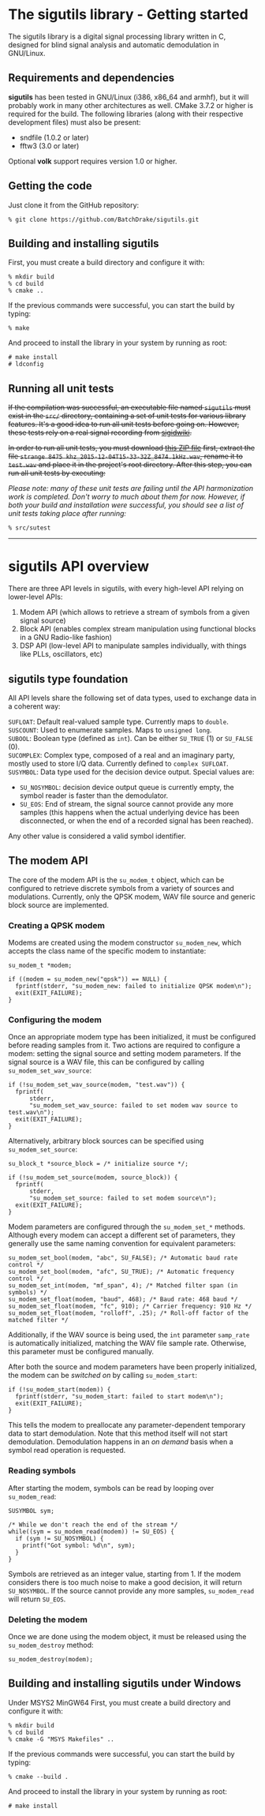 # The sigutils library - Getting started

The sigutils library is a digital signal processing library written in C, designed for blind signal analysis and automatic demodulation in GNU/Linux.

## Requirements and dependencies
**sigutils** has been tested in GNU/Linux (i386, x86_64 and armhf), but it will probably work in many other architectures as well. CMake 3.7.2 or higher is required for the build. The following libraries (along with their respective development files) must also be present:

* sndfile (1.0.2 or later)
* fftw3 (3.0 or later)

Optional **volk** support requires version 1.0 or higher.

## Getting the code
Just clone it from the GitHub repository:

```
% git clone https://github.com/BatchDrake/sigutils.git
```

## Building and installing sigutils
First, you must create a build directory and configure it with:

```
% mkdir build
% cd build
% cmake ..
```

If the previous commands were successful, you can start the build by typing:

```
% make
```

And proceed to install the library in your system by running as root:

```
# make install
# ldconfig
```

## Running all unit tests
~~If the compilation was successful, an executable file named `sigutils` must exist in the `src/` directory, containing a set of unit tests for various library features. It's a good idea to run all unit tests before going on. However, these tests rely on a real signal recording from [sigidwiki](http://www.sigidwiki.com).~~

~~In order to run all unit tests, you must download [this ZIP file](http://www.sigidwiki.com/images/3/36/Strange_4psk.zip) first, extract the file `strange 8475 khz_2015-12-04T15-33-32Z_8474.1kHz.wav`, rename it to `test.wav` and place it in the project's root directory. After this step, you can run all unit tests by executing:~~

_Please note: many of these unit tests are failing until the API harmonization work is completed. Don't worry to much about them for now. However, if both your build and installation were successful, you should see a list of unit tests taking place after running:_

```
% src/sutest
```

---
# sigutils API overview
There are three API levels in sigutils, with every high-level API relying on lower-level APIs:

1. Modem API (which allows to retrieve a stream of symbols from a given signal source)
2. Block API (enables complex stream manipulation using functional blocks in a GNU Radio-like fashion)
3. DSP API (low-level API to manipulate samples individually, with things like PLLs, oscillators, etc)

## sigutils type foundation
All API levels share the following set of data types, used to exchange data in a coherent way:

`SUFLOAT`: Default real-valued sample type. Currently maps to `double`.  
`SUSCOUNT`: Used to enumerate samples. Maps to `unsigned long`.  
`SUBOOL`: Boolean type (defined as `int`). Can be either `SU_TRUE` (1) or `SU_FALSE` (0).  
`SUCOMPLEX`: Complex type, composed of a real and an imaginary party, mostly used to store I/Q data. Currently defined to `complex SUFLOAT`.  
`SUSYMBOL`: Data type used for the decision device output. Special values are:
* `SU_NOSYMBOL`: decision device output queue is currently empty, the symbol reader is faster than the demodulator.
* `SU_EOS`: End of stream, the signal source cannot provide any more samples (this happens when the actual underlying device has been disconnected, or when the end of a recorded signal has been reached).

Any other value is considered a valid symbol identifier.


## The modem API
The core of the modem API is the `su_modem_t` object, which can be configured to retrieve discrete symbols from a variety of sources and modulations. Currently, only the QPSK modem, WAV file source and generic block source are implemented.

### Creating a QPSK modem
Modems are created using the modem constructor `su_modem_new`, which accepts the class name of the specific modem to instantiate:

```
su_modem_t *modem;  
	
if ((modem = su_modem_new("qpsk")) == NULL) {  
  fprintf(stderr, "su_modem_new: failed to initialize QPSK modem\n");  
  exit(EXIT_FAILURE);  
}
```

### Configuring the modem
Once an appropriate modem type has been initialized, it must be configured before reading samples from it. Two actions are required to configure a modem: setting the signal source and setting modem parameters. If the signal source is a WAV file, this can be configured by calling `su_modem_set_wav_source`:

```
if (!su_modem_set_wav_source(modem, "test.wav")) {
  fprintf(
      stderr,
      "su_modem_set_wav_source: failed to set modem wav source to test.wav\n");
  exit(EXIT_FAILURE);
}
```

Alternatively, arbitrary block sources can be specified using `su_modem_set_source`:

```
su_block_t *source_block = /* initialize source */;

if (!su_modem_set_source(modem, source_block)) {
  fprintf(
      stderr,
      "su_modem_set_source: failed to set modem source\n");
  exit(EXIT_FAILURE);
}
```

Modem parameters are configured through the `su_modem_set_*` methods. Although every modem can accept a different set of parameters, they generally use the same naming convention for equivalent parameters:

```
su_modem_set_bool(modem, "abc", SU_FALSE); /* Automatic baud rate control */
su_modem_set_bool(modem, "afc", SU_TRUE); /* Automatic frequency control */
su_modem_set_int(modem, "mf_span", 4); /* Matched filter span (in symbols) */
su_modem_set_float(modem, "baud", 468); /* Baud rate: 468 baud */
su_modem_set_float(modem, "fc", 910); /* Carrier frequency: 910 Hz */
su_modem_set_float(modem, "rolloff", .25); /* Roll-off factor of the matched filter */
```

Additionally, if the WAV source is being used, the `int` parameter `samp_rate` is automatically initialized, matching the WAV file sample rate. Otherwise, this parameter must be configured manually.

After both the source and modem parameters have been properly initialized, the modem can be *switched on* by calling `su_modem_start`:

```
if (!su_modem_start(modem)) {
  fprintf(stderr, "su_modem_start: failed to start modem\n");
  exit(EXIT_FAILURE);
}
```

This tells the modem to preallocate any parameter-dependent temporary data to start demodulation. Note that this method itself will not start demodulation. Demodulation happens in an *on demand* basis when a symbol read operation is requested. 

### Reading symbols
After starting the modem, symbols can be read by looping over `su_modem_read`:

```
SUSYMBOL sym;

/* While we don't reach the end of the stream */
while((sym = su_modem_read(modem)) != SU_EOS) {
  if (sym != SU_NOSYMBOL) {
    printf("Got symbol: %d\n", sym);
  }
}

```

Symbols are retrieved as an integer value, starting from 1. If the modem considers there is too much noise to make a good decision, it will return `SU_NOSYMBOL`. If the source cannot provide any more samples, `su_modem_read` will return `SU_EOS`.

### Deleting the modem
Once we are done using the modem object, it must be released using the `su_modem_destroy` method:

```
su_modem_destroy(modem);
```

## Building and installing sigutils under Windows
Under MSYS2 MinGW64
First, you must create a build directory and configure it with:

```
% mkdir build
% cd build
% cmake -G "MSYS Makefiles" ..
```

If the previous commands were successful, you can start the build by typing:

```
% cmake --build .
```

And proceed to install the library in your system by running as root:

```
# make install
```
